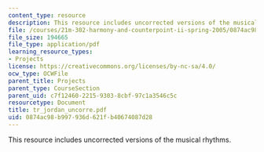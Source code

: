 ```yaml
---
content_type: resource
description: This resource includes uncorrected versions of the musical rhythms.
file: /courses/21m-302-harmony-and-counterpoint-ii-spring-2005/0874ac98b997936d621fb40674087d28_tr_jordan_uncorre.pdf
file_size: 194665
file_type: application/pdf
learning_resource_types:
- Projects
license: https://creativecommons.org/licenses/by-nc-sa/4.0/
ocw_type: OCWFile
parent_title: Projects
parent_type: CourseSection
parent_uid: c7f12460-2215-9303-8cbf-97c1a3546c5c
resourcetype: Document
title: tr_jordan_uncorre.pdf
uid: 0874ac98-b997-936d-621f-b40674087d28
---
```

This resource includes uncorrected versions of the musical rhythms.